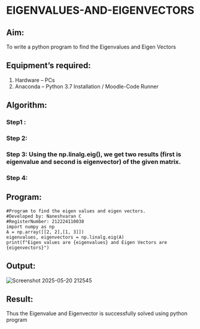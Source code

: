 # EIGENVALUES-AND-EIGENVECTORS
## Aim:
To write a python program to find the Eigenvalues and Eigen Vectors
## Equipment’s required:
1. 	Hardware – PCs
2. 	Anaconda – Python 3.7 Installation / Moodle-Code Runner
## Algorithm:
### Step1 : 
### Step 2: 
### Step 3: Using the np.linalg.eig(),  we get two results (first is eigenvalue and second is eigenvector) of the given matrix.
### Step 4: 

## Program:
```
#Program to find the eigen values and eigen vectors.
#Developed by: Naneshvaran C
#RegisterNumber: 212224110038
import numpy as np
A = np.array([[2, 2],[1, 3]])
eigenvalues, eigenvectors = np.linalg.eig(A)
print(f"Eigen values are {eigenvalues} and Eigen Vectors are {eigenvectors}")
```
## Output:
![Screenshot 2025-05-20 212545](https://github.com/user-attachments/assets/a41928a6-2403-4ac3-993d-f607aefb1ab6)

## Result:
Thus the Eigenvalue and Eigenvector is successfully solved using python program
